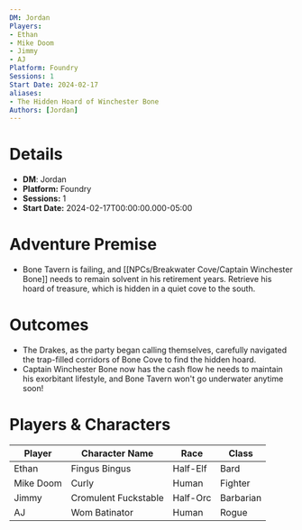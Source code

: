 ```yaml
---
DM: Jordan
Players:
- Ethan
- Mike Doom
- Jimmy
- AJ
Platform: Foundry
Sessions: 1
Start Date: 2024-02-17
aliases:
- The Hidden Hoard of Winchester Bone
Authors: [Jordan]
---
```

# Details
- **DM**: Jordan
- **Platform:** Foundry
- **Sessions:** 1
- **Start Date:** 2024-02-17T00:00:00.000-05:00

# Adventure Premise
- Bone Tavern is failing, and [[NPCs/Breakwater Cove/Captain Winchester Bone]] needs to remain solvent in his retirement years. Retrieve his hoard of treasure, which is hidden in a quiet cove to the south.

# Outcomes
- The Drakes, as the party began calling themselves, carefully navigated the trap-filled corridors of Bone Cove to find the hidden hoard.
- Captain Winchester Bone now has the cash flow he needs to maintain his exorbitant lifestyle, and Bone Tavern won't go underwater anytime soon!

# Players & Characters
| Player              | Character Name       | Race      | Class     |
| ------------------- | -------------------- | --------- | --------- |
| Ethan | Fingus Bingus        | Half-Elf  | Bard      |
| Mike Doom | Curly                | Human     | Fighter   |
| Jimmy | Cromulent Fuckstable | Half-Orc  | Barbarian |
| AJ | Wom Batinator        | Human     | Rogue     |
